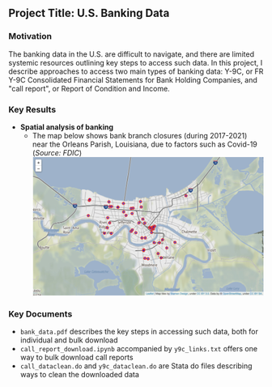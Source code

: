 ## Project Title: U.S. Banking Data

### Motivation
The banking data in the U.S. are difficult to navigate, and there are limited systemic resources outlining key steps to access such data. In this project, I describe approaches to access two main types of banking data: Y-9C, or FR Y-9C Consolidated Financial Statements for Bank Holding Companies, and "call report", or Report of Condition and Income.

### Key Results
- **Spatial analysis of banking** 
   - The map below shows bank branch closures (during 2017-2021) near the Orleans Parish, Louisiana, due to factors such as Covid-19 (*Source: FDIC*)
![](https://github.com/tengtedliu/us_banking_data/blob/main/graphics/branch.jpg)


### Key Documents
* `bank_data.pdf` describes the key steps in accessing such data, both for individual and bulk download
* `call_report_download.ipynb` accompanied by `y9c_links.txt` offers one way to bulk download call reports
* `call_dataclean.do` and `y9c_dataclean.do` are Stata do files describing ways to clean the downloaded data
